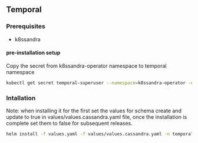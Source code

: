 ##  Temporal
### Prerequisites
- k8ssandra

#### pre-installation setup
Copy the secret from k8ssandra-operator namespace to temporal namespace
```sh
kubectl get secret temporal-superuser --namespace=k8ssandra-operator -o yaml | sed 's/namespace: .*/namespace: temporal/' | kubectl apply -f -
```
### Intallation
Note: when installing it for the first set the values for schema create and update to true in values/values.cassandra.yaml file, once the installation is complete set them to false for subsequent releases.
```sh
helm install -f values.yaml -f values/values.cassandra.yaml -n temporal temporal .
```
